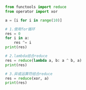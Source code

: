 
<BlogInfo title="2.计算一个列表中所有元素的异或" author="白日梦想猿" pv=0 read_times=0 pre_cost_time=0分12秒 category="序列的修改_散列和切片" tag_list="['序列的修改_散列和切片']" create_time="2022.03.28 10:40:15" update_time="2022.03.28 11:09:06" />

```python
from functools import reduce
from operator import xor

a = [i for i in range(10)]

# 1.使用for循环
res = 0
for i in a:
    res ^= i
print(res)

# 2.lambda结合reduce
res = reduce(lambda a, b: a ^ b, a)
print(res)

# 3.异或运算符结合reduce
res = reduce(xor, a)
print(res)

```

